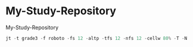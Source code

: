 # My-Study-Repository
 My-Study-Repository
```python
jt -t grade3 -f roboto -fs 12 -altp -tfs 12 -nfs 12 -cellw 80% -T -N
```
